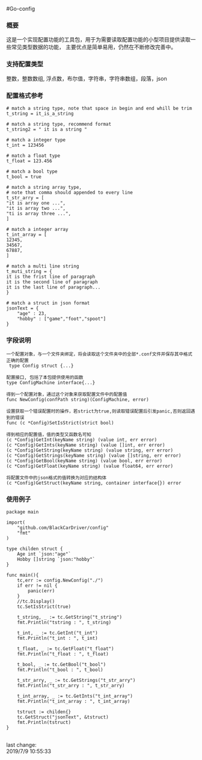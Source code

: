 #Go-config

### 概要

这是一个实现配置功能的工具包，用于为需要读取配置功能的小型项目提供读取一些常见类型数据的功能，
主要优点是简单易用，仍然在不断修改完善中。


### 支持配置类型
整数，整数数组, 浮点数，布尔值，字符串，字符串数组，段落，json  

### 配置格式参考
    # match a string type, note that space in begin and end whill be trim
    t_string = it_is_a_string
    
    # match a string type, recommend format
    t_string2 = " it is a string "
    
    # match a integer type 
    t_int = 123456
    
    # match a float type
    t_float = 123.456
    
    # match a bool type
    t_bool = true
    
    # match a string array type,
    # note that comma should appended to every line
    t_str_arry = [
    "it is array one ...",
    "it is array two ...",
    "ti is array three ...",
    ]
    
    # match a integer array
    t_int_array = [
    12345,
    34567,
    67887,
    ]
    
    # match a multi line string
    t_muti_string = {
    it is the frist line of paragraph
    it is the second line of paragraph
    it is the last line of paragraph...
    }
    
    # match a struct in json format
    jsonText = {
    	"age" : 23,
    	"hobby" : ["game","foot","spoot"]
    }
    
### 字段说明
    一个配置对象，与一个文件夹绑定，将会读取这个文件夹中的全部*.conf文件并保存其中格式正确的配置  
     type Config struct {...}

    配置接口, 包括了本包提供使用的函数
    type ConfigMachine interface{...}
    
    得到一个配置对象，通过这个对象来获取配置文件中的配置值
    func NewConfig(confPath string)(ConfigMachine, error) 

    设置获取一个错误配置时的操作，若strict为true,则读取错误配置后引发panic,否则返回遇到的错误
    func (c *Config)SetIsStrict(strict bool)
    
    得到相应的配置值，值的类型又函数名可知
    (c *Config)GetInt(keyName string) (value int, err error)
    (c *Config)GetInts(keyName string) (value []int, err error)
    (c *Config)GetString(keyName string) (value string, err error)
    (c *Config)GetStrings(keyName string) (value []string, err error)
    (c *Config)GetBool(keyName string) (value bool, err error)
    (c *Config)GetFloat(keyName string) (value float64, err error)
    
    将配置文件中的json格式的值转换为对应的结构体
    (c *Config)GetStruct(keyName string, container interface{}) error


### 使用例子
    package main
    
    import(
    	"github.com/BlackCarDriver/config"
    	"fmt"
    )
    
    type childen struct {
    	Age int `json:"age"`
    	Hobby []string `json:"hobby"`
    }
    
    func main(){
    	tc,err := config.NewConfig("./")
    	if err != nil {
    		panic(err)
    	}
    	//tc.Display()
    	tc.SetIsStrict(true)
    	
    	t_string, _ := tc.GetString("t_string")
    	fmt.Println("tstring : ", t_string)
    	
    	t_int, _ := tc.GetInt("t_int")
    	fmt.Println("t_int : ", t_int)
    	
    	t_float, _ := tc.GetFloat("t_float")
    	fmt.Println("t_float : ", t_float)
    
    	t_bool, _ := tc.GetBool("t_bool")
    	fmt.Println("t_bool : ", t_bool)
    
    	t_str_arry, _ := tc.GetStrings("t_str_arry")
    	fmt.Println("t_str_arry : ", t_str_arry)
    
    	t_int_array, _ := tc.GetInts("t_int_array")
    	fmt.Println("t_int_array : ", t_int_array)
    
    	tstruct := childen{}
    	tc.GetStruct("jsonText", &tstruct)
    	fmt.Println(tstruct)
    }
    

## 

last change:   
2019/7/9 10:55:33 
